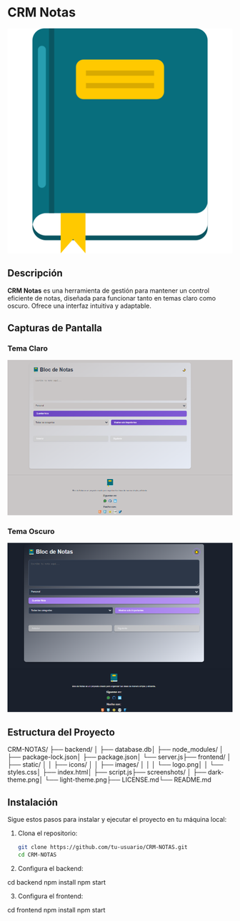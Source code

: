 # CRM Notas

![Logo de CRM Notas](./frontend/static/images/logo.png)

## Descripción

**CRM Notas** es una herramienta de gestión para mantener un control eficiente de notas, diseñada para funcionar tanto en temas claro como oscuro. Ofrece una interfaz intuitiva y adaptable.

## Capturas de Pantalla

### Tema Claro
![Interfaz - Tema Claro](./screenshots/light-theme.png)

### Tema Oscuro
![Interfaz - Tema Oscuro](./screenshots/dark-theme.png)

## Estructura del Proyecto

CRM-NOTAS/ ├── backend/ │ ├── database.db│ ├── node_modules/ │ ├── package-lock.json│ ├── package.json│ └── server.js├── frontend/ │ ├── static/ │ │ ├── icons/ │ │ ├── images/ │ │ │ └── logo.png│ │ └── styles.css│ ├── index.html│ ├── script.js├── screenshots/ │ ├── dark-theme.png│ └── light-theme.png├── LICENSE.md└── README.md


## Instalación

Sigue estos pasos para instalar y ejecutar el proyecto en tu máquina local:

1. Clona el repositorio:
   ```bash
   git clone https://github.com/tu-usuario/CRM-NOTAS.git
   cd CRM-NOTAS

2. Configura el backend:
  
  cd backend
  npm install
  npm start

3. Configura el frontend:

  cd frontend
  npm install
  npm start
